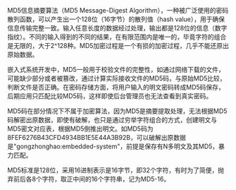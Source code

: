 MD5信息摘要算法（MD5 Message-Digest Algorithm），一种被广泛使用的密码散列函数，可以产生出一个128位（16字节）的散列值（hash value），用于确保信息传输完整一致。输入任意长度的数据经过处理，输出都是128位的信息（数字指纹）。不同的输入得到的不同的结果，在有限范围内是唯一的，毕竟字符的组合是无限的，大于2^128种。MD5加密过程是一个有损的加密过程，几乎不能还原出原始数据。

嵌入式系统开发中，MD5一般用于校验文件的完整性，如通过网络下载的文件，可能缺少部分或者被篡改，通过计算实际接收文件的MD5码，与原始MD5比较，判断文件是否正确。在密码存储方面，将用户输入的明文密码转成MD5码保存，后期应用只匹配比较MD5码，这样即使后台管理员也无法查看到真实密码。

MD5码在部分情况下不属于加密算法，因为MD5是摘要提取处理，无法根据MD5码解密出原数据，即使有破解，也只是通过穷举字符组合的方式，创建明文与MD5密文对应表，根据MD5倒推出明文。如MD5码为8FEF6276B43CFD4934BB1E5E44A3B92B，可以破解出原数据是"gongzhonghao:embedded-system"，前提是保存有N多明文及其MD5，暴力匹配。

MD5标准是128位，采用16进制表示是16字节，即32个字符，有时为了简便，抛弃前后各8个字符，取正中间的16个字符串，记为MD5-16。